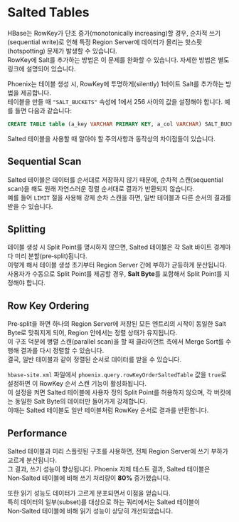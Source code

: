 # Salted Tables

HBase는 RowKey가 단조 증가(monotonically increasing)할 경우, 순차적 쓰기(sequential write)로 인해 특정 Region Server에 데이터가 몰리는 핫스팟(hotspotting) 문제가 발생할 수 있습니다.  
RowKey에 Salt를 추가하는 방법은 이 문제를 완화할 수 있습니다. 자세한 방법은 별도 링크에 설명되어 있습니다.

Phoenix는 테이블 생성 시, RowKey에 투명하게(silently) 1바이트 Salt를 추가하는 방법을 제공합니다.  
테이블을 만들 때 `"SALT_BUCKETS"` 속성에 1에서 256 사이의 값을 설정해야 합니다. 예를 들면 다음과 같습니다:

```sql
CREATE TABLE table (a_key VARCHAR PRIMARY KEY, a_col VARCHAR) SALT_BUCKETS = 20;
```

Salted 테이블을 사용할 때 알아야 할 주의사항과 동작상의 차이점들이 있습니다.

## Sequential Scan

Salted 테이블은 데이터를 순서대로 저장하지 않기 때문에, 순차적 스캔(sequential scan)을 해도 원래 자연스러운 정렬 순서대로 결과가 반환되지 않습니다.  
예를 들어 `LIMIT` 절을 사용해 강제 순차 스캔을 하면, 일반 테이블과 다른 순서의 결과를 받을 수 있습니다.

## Splitting

테이블 생성 시 Split Point를 명시하지 않으면, Salted 테이블은 각 Salt 바이트 경계마다 미리 분할(pre‑split)됩니다.  
이렇게 해서 테이블 생성 초기부터 Region Server 간에 부하가 균등하게 분산됩니다.  
사용자가 수동으로 Split Point를 제공할 경우, **Salt Byte**를 포함해서 Split Point를 지정해야 합니다.

## Row Key Ordering

Pre‑split을 하면 하나의 Region Server에 저장된 모든 엔트리의 시작이 동일한 Salt Byte로 맞춰지게 되어, Region 안에서는 정렬 상태가 유지됩니다.  
이 구조 덕분에 병렬 스캔(parallel scan)을 할 때 클라이언트 측에서 Merge Sort를 수행해 결과를 다시 정렬할 수 있습니다.  
결국, 일반 테이블과 같이 정렬된 순서로 데이터를 받을 수 있습니다.

`hbase-site.xml` 파일에서 `phoenix.query.rowKeyOrderSaltedTable` 값을 `true`로 설정하면 이 RowKey 순서 스캔 기능이 활성화됩니다.  
이 설정을 켜면 Salted 테이블에 사용자 정의 Split Point를 허용하지 않으며, 각 버킷에는 동일한 Salt Byte의 데이터만 들어가게 강제합니다.  
이때는 Salted 테이블도 일반 테이블처럼 RowKey 순서로 결과를 반환합니다.

## Performance

Salted 테이블과 미리 스플릿된 구조를 사용하면, 전체 Region Server에 쓰기 부하가 고르게 분산됩니다.  
그 결과, 쓰기 성능이 향상됩니다. Phoenix 자체 테스트 결과, Salted 테이블은 Non‑Salted 테이블에 비해 쓰기 처리량이 **80%** 증가했습니다.

또한 읽기 성능도 데이터가 고르게 분포되면서 이점을 얻습니다.  
특히 데이터의 일부(subset)를 대상으로 하는 쿼리에서는 Salted 테이블이 Non‑Salted 테이블에 비해 읽기 성능이 상당히 개선되었습니다.
